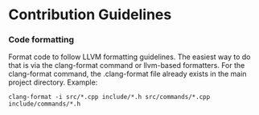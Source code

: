 # Contribution Guidelines
### Code formatting
Format code to follow LLVM formatting guidelines.
The easiest way to do that is via the clang-format command or llvm-based formatters.
For the clang-format command, the .clang-format file already exists in the main project directory.
Example:
```
clang-format -i src/*.cpp include/*.h src/commands/*.cpp include/commands/*.h
```
